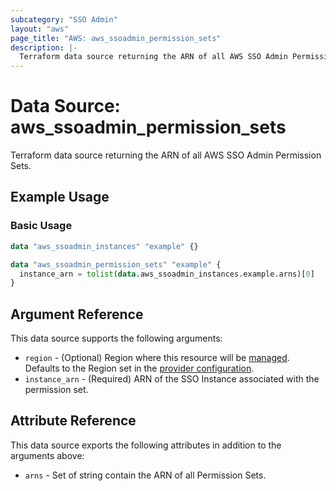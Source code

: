 ```yaml
---
subcategory: "SSO Admin"
layout: "aws"
page_title: "AWS: aws_ssoadmin_permission_sets"
description: |-
  Terraform data source returning the ARN of all AWS SSO Admin Permission Sets.
---
```


# Data Source: aws_ssoadmin_permission_sets

Terraform data source returning the ARN of all AWS SSO Admin Permission Sets.

## Example Usage

### Basic Usage

```terraform
data "aws_ssoadmin_instances" "example" {}

data "aws_ssoadmin_permission_sets" "example" {
  instance_arn = tolist(data.aws_ssoadmin_instances.example.arns)[0]
}
```

## Argument Reference

This data source supports the following arguments:

* `region` - (Optional) Region where this resource will be [managed](https://docs.aws.amazon.com/general/latest/gr/rande.html#regional-endpoints). Defaults to the Region set in the [provider configuration](https://registry.terraform.io/providers/hashicorp/aws/latest/docs#aws-configuration-reference).
* `instance_arn` - (Required) ARN of the SSO Instance associated with the permission set.

## Attribute Reference

This data source exports the following attributes in addition to the arguments above:

* `arns` - Set of string contain the ARN of all Permission Sets.
